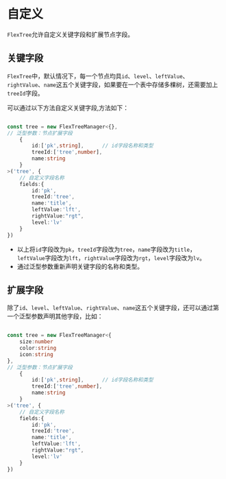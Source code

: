 # 自定义

`FlexTree`允许自定义关键字段和扩展节点字段。

## 关键字段

`FlexTree`中，默认情况下，每一个节点均具`id`、`level`、`leftValue`、`rightValue`、`name`这五个关键字段，如果要在一个表中存储多棵树，还需要加上`treeId`字段。


可以通过以下方法自定义关键字段,方法如下：

```ts

const tree = new FlexTreeManager<{},
// 泛型参数：节点扩展字段
    {
        id:['pk',string],      // id字段名称和类型
        treeId:['tree',number],
        name:string
    }
>('tree', {
    // 自定义字段名称
    fields:{
        id:'pk',
        treeId:'tree',
        name:'title',
        leftValue:'lft',
        rightValue:"rgt",
        level:'lv'
    }
})

```

- 以上将`id`字段改为`pk`，`treeId`字段改为`tree`，`name`字段改为`title`，`leftValue`字段改为`lft`，`rightValue`字段改为`rgt`，`level`字段改为`lv`。
- 通过泛型参数重新声明关键字段的名称和类型。


## 扩展字段


除了`id`、`level`、`leftValue`、`rightValue`、`name`这五个关键字段，还可以通过第一个泛型参数声明其他字段，比如：

```ts

const tree = new FlexTreeManager<{
    size:number
    color:string
    icon:string
},
// 泛型参数：节点扩展字段
    {
        id:['pk',string],      // id字段名称和类型
        treeId:['tree',number],
        name:string
    }
>('tree', {
    // 自定义字段名称
    fields:{
        id:'pk',
        treeId:'tree',
        name:'title',
        leftValue:'lft',
        rightValue:"rgt",
        level:'lv'
    }
})

```